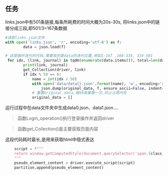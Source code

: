 ## 任务
links.json中有501条链接,每条所耗费的时间大概为20s-30s,
将links.json中的链接分成三段,即501/3=167条数据


```python
#读取links.json文件
with open('links.json', 'r', encoding='utf-8') as f:
        data = json.load(f)
```

```python
# 这是循环迭代的代码,需要改的是data的迭代位置,例如1-167 ,168-334, 334-501
 for idx, (link, journal) in tqdm(enumerate(data.items()), total=len(data), desc="Processing links"):
        print(link, journal)
        get_Collection(driver, link)
        if idx % 50 == 0:
            name = int(idx / 50)
            with open('data/data{}.json'.format(name), 'w', encoding='utf-8') as f:
                json.dump(original_data, f, ensure_ascii=False, indent=4)
            # 重置original_data,每50条重置一次,防止占用内存
            original_data = []
```
运行过程中在data文件夹中生成data0.json、data1.json....
> 函数Login_operation()执行登录操作并返回driver
> 

> 函数get_Collection()是主要获取页面内容

这段代码耗时最长,是用来获取html中隐式表达
```python
    script = f"""
    return window.getComputedStyle(document.querySelector('span.{class_value}'), '::before').getPropertyValue('content');
    """
    pseudo_element_content = driver.execute_script(script)
    partition.append(pseudo_element_content)
```


